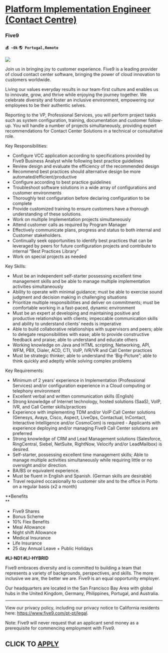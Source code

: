 # [Platform Implementation Engineer (Contact Centre)](https://www.remotewlb.com/apply/platform-implementation-engineer-contact-centre)  
### Five9  
#### `💰 ~0k` `🌎 Portugal,Remote`  

![](https://www.five9.com/themes/custom/five9_theme/images/logo.svg)

Join us in bringing joy to customer experience. Five9 is a leading provider of cloud contact center software, bringing the power of cloud innovation to customers worldwide.

Living our values everyday results in our team-first culture and enables us to innovate, grow, and thrive while enjoying the journey together. We celebrate diversity and foster an inclusive environment, empowering our employees to be their authentic selves.

Reporting to the VP, Professional Services, you will perform project tasks such as system configuration, training, documentation and customer follow-up. You will handle a number of projects simultaneously, providing expert recommendations for Contact Center Solutions in a technical or consultative role.

Key Responsibilities:

  * Configure VCC application according to specifications provided by Five9 Business Analyst while following best practice guidelines
  * Review design and evaluate the efficiency of the recommended design
  * Recommend best practices should alternative design be more automated/efficient/productive
  * Configure according to best practice guidelines
  * Troubleshoot software solutions in a wide array of configurations and customer environments
  * Thoroughly test configuration before declaring configuration to be complete
  * Provide customized training to ensure customers have a thorough understanding of these solutions.
  * Work on multiple Implementation projects simultaneously
  * Attend customer calls as required by Program Manager
  * Effectively communicate plans, progress and status to both internal and Customer stakeholders.
  * Continually seek opportunities to identify best practices that can be leveraged by peers for future configuration projects and contribute to internal “Best Practices Library”
  * Work on special projects as needed

Key Skills:

  * Must be an independent self-starter possessing excellent time management skills and be able to manage multiple implementation activities simultaneously
  * Ability to operate with minimal guidance; must be able to exercise sound judgment and decision making in challenging situations
  * Prioritize multiple responsibilities and deliver on commitments; must be comfortable working in a fast-paced, dynamic environment
  * Must be an expert at developing and maintaining positive and productive relationships with clients; impeccable communication skills and ability to understand clients’ needs is imperative
  * Able to build collaborative relationships with supervisors and peers; able to delegate responsibilities with ease; able to provide constructive feedback and praise; able to understand and educate others
  * Working knowledge on Java and HTML scripting, Networking, API, WFM, PBX, Dialer, ACD, CTI, VoIP, IVR/VR and Call Center practices
  * Must be strategic thinker; able to understand the ‘Big-Picture”; able to think quickly and adeptly while solving complex problems

Key Requirements:

  * Minimum of 2 years’ experience in Implementation (Professional Services) and/or configuration experience in a Cloud computing or telephony environment
  * Excellent verbal and written communication skills (English)
  * Strong knowledge of Internet technology, hosted solutions (SaaS), VoIP, IVR, and Call Center skills/practices
  * Experience with implementing TDM and/or VoIP Call Center solutions (Genesys, Avaya, Cisco, Aspect, LiveOps, Contactual, InContact, Interactive Intelligence and/or CosmoCom) is required - Applicants with experience deploying and/or managing Five9 Call Center solutions are preferred
  * Strong knowledge of CRM and Lead Management solutions (Salesforce, RingCentral, Siebel, NetSuite, RightNow, Velocify and/or LeadMailbox) is desired.
  * Self-starter, possessing excellent time management skills; Able to manage multiple activities simultaneously while requiring little or no oversight and/or direction.
  * BA/BS or equivalent experience.
  * Must be fluent in English and Spanish. (German skills are desirable)
  * Travel required occasionally to customer site and to the office in Porto on a regular basis (x2 a month)

**Benefits  
**

  * Five9 Shares
  * Bonus Scheme
  * 10% Flex Benefits
  * Meal Allowance
  * Night shift Allowance
  * Medical Insurance
  * Life Insurance
  * 25 day Annual Leave + Public Holidays

**#LI-ND1 #LI-HYBRID**

Five9 embraces diversity and is committed to building a team that represents a variety of backgrounds, perspectives, and skills. The more inclusive we are, the better we are. Five9 is an equal opportunity employer.

Our headquarters are located in the San Francisco Bay Area with global hubs in the United Kingdom, Germany, Philippines, Portugal, and Australia.

* * *

View our privacy policy, including our privacy notice to California residents here: https://www.five9.com/pt-pt/legal.  

Note: Five9 will never request that an applicant send money as a prerequisite for commencing employment with Five9.

  
## CLICK TO [APPLY](https://www.remotewlb.com/apply/platform-implementation-engineer-contact-centre)

